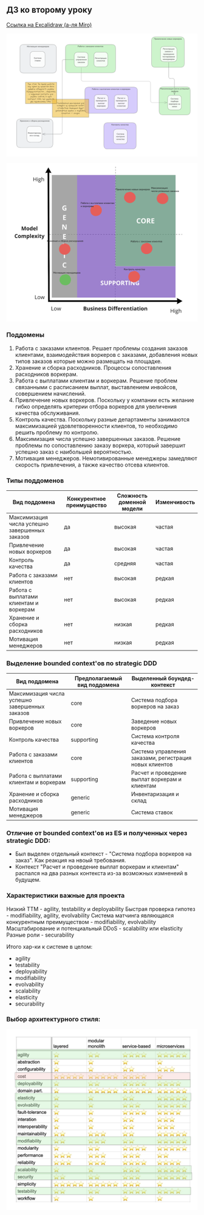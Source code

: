 ## ДЗ ко второму уроку

[Ссылка на Excalidraw (а-ля Miro)](https://link.excalidraw.com/l/AKav54V8r2d/1NqBREudp0Z)

![Поддомены и bounded context'ы](subdomains_and_contexts.png)

![Domain core chart](domain_core_chart.png)

### Поддомены

1. Работа с заказами клиентов. Решает проблемы создания заказов клиентами, взаимодействия воркеров с заказами, добавления новых типов заказов которые можно размещать на площадке.
2. Хранение и сборка расходников. Процессы сопоставления расходников воркерам.
3. Работа с выплатами клиентам и воркерам. Решение проблем связанными с расписанием выплат, выставлением инвойсов, совершением начислений.
4. Привлечение новых воркеров. Поскольку у компании есть желание гибко определять критерии отбора воркеров для увеличения качества обслуживания.
5. Контроль качества. Поскольку разные департаменты занимаются максимизацией удовлетворенности клиентов, то необходимо решить проблему по контролю.
6. Максимизация числа успешно завершенных заказов. Решение проблемы по сопоставлению заказу воркера, который завершит успешно заказ с наибольшей вероятностью.
7. Мотивация менеджеров. Немотивированные менеджеры замедляют скорость привлечения, а также качество отсева клиентов.

### Типы поддоменов

| Вид поддомена   | **Конкурентное преимущество** | **Сложность доменной модели** | **Изменчивость** |
| ---------------------------------------------- | ----------------------------- | ----------------------------- | ---------------- |
| Максимизация числа успешно завершенных заказов | да | высокая | частая |
| Привлечение новых воркеров                     | да | высокая | частая |
| Контроль качества                              | да | средняя | частая |
| Работа с заказами клиентов                     | нет | высокая | редкая |
| Работа с выплатами клиентам и воркерам         | нет | высокая | редкая |
| Хранение и сборка расходников                  | нет | низкая | редкая |
| Мотивация менеджеров                           | нет | низкая | редкая |

### Выделение bounded context'ов по strategic DDD

| **Вид поддомена** | **Предполагаемый вид поддомена** | **Выделенный боундед-контекст** |
| ---------------------------------------------- | -------------------------------- | ------------------------------------------------------- |
| Максимизация числа успешно завершенных заказов | core | Система подбора воркеров на заказ |
| Привлечение новых воркеров                     | core | Заведение новых воркеров |
| Контроль качества                              | supporting | Система контроля качества |
| Работа с заказами клиентов                     | core | Система управления заказами, регистрация новых клиентов |
| Работа с выплатами клиентам и воркерам         | supporting | Расчет и проведение выплат воркерам и  клиентам |
| Хранение и сборка расходников                  | generic | Инвентаризация и склад |
| Мотивация менеджеров                           | generic | Система ставок |

### Отличие от bounded context'ов из ES и полученных через strategic DDD:

* Был выделен отдельный контекст - "Система подбора воркеров на заказ". Как реакция на нвоый требования.
* Контекст "Расчет и проведение выплат воркерам и клиентам" распался на два разных контекста из-за возможных измненеий в будущем.

### Характеристики важные для проекта

Низкий TTM - agility, testability и deployability
Быстрая проверка гипотез - modifiability, agility, evolvability
Система матчинга являющаяся конкурентным преимуществом - modifiability, evolvability
Масштабирование и потенциальный DDoS - scalability или elasticity
Разные роли - securability

Итого хар-ки к системе в целом:

* agility
* testability
* deployability
* modifiability
* evolvability
* scalability
* elasticity
* securability

### Выбор архитектурного стиля:

![Arch style](arch_style_proc_and_cons.png)
